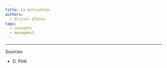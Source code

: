 ```yaml
---
title: La motivation
authors:
  - Olivier Albiez
tags:
  - concepts
  - managment
---
```




---
Sources:
- D. Pink